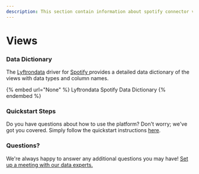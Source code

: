 ```yaml
---
description: This section contain information about spotify connector views information
---
```


# Views

### Data Dictionary

The [Lyftrondata](https://www.lyftrondata.com/) driver for [Spotify](https://www.lyftrondata.com/integration/commerce-analytics/spotify//)[ ](https://www.lyftrondata.com/integration/spotify/)provides a detailed data dictionary of the views with data types and column names.

{% embed url="None" %}
Lyftrondata Spotify Data Dictionary
{% endembed %}

### Quickstart Steps

Do you have questions about how to use the platform? Don't worry; we've got you covered. Simply follow the quickstart instructions [here](../README.md).

### Questions? <a href="#questions" id="questions"></a>

We're always happy to answer any additional questions you may have! [Set up a meeting with our data experts.](https://www.lyftrondata.com/book-a-meeting/)


